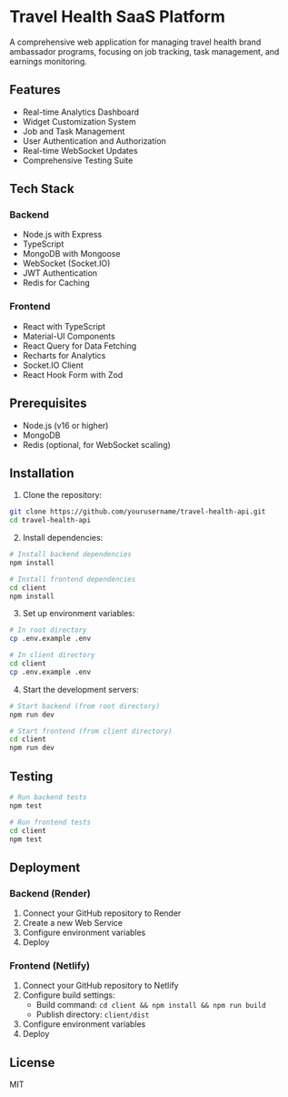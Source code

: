 # Travel Health SaaS Platform

A comprehensive web application for managing travel health brand ambassador programs, focusing on job tracking, task management, and earnings monitoring.

## Features

- Real-time Analytics Dashboard
- Widget Customization System
- Job and Task Management
- User Authentication and Authorization
- Real-time WebSocket Updates
- Comprehensive Testing Suite

## Tech Stack

### Backend
- Node.js with Express
- TypeScript
- MongoDB with Mongoose
- WebSocket (Socket.IO)
- JWT Authentication
- Redis for Caching

### Frontend
- React with TypeScript
- Material-UI Components
- React Query for Data Fetching
- Recharts for Analytics
- Socket.IO Client
- React Hook Form with Zod

## Prerequisites

- Node.js (v16 or higher)
- MongoDB
- Redis (optional, for WebSocket scaling)

## Installation

1. Clone the repository:
```bash
git clone https://github.com/yourusername/travel-health-api.git
cd travel-health-api
```

2. Install dependencies:
```bash
# Install backend dependencies
npm install

# Install frontend dependencies
cd client
npm install
```

3. Set up environment variables:
```bash
# In root directory
cp .env.example .env

# In client directory
cd client
cp .env.example .env
```

4. Start the development servers:
```bash
# Start backend (from root directory)
npm run dev

# Start frontend (from client directory)
cd client
npm run dev
```

## Testing

```bash
# Run backend tests
npm test

# Run frontend tests
cd client
npm test
```

## Deployment

### Backend (Render)
1. Connect your GitHub repository to Render
2. Create a new Web Service
3. Configure environment variables
4. Deploy

### Frontend (Netlify)
1. Connect your GitHub repository to Netlify
2. Configure build settings:
   - Build command: `cd client && npm install && npm run build`
   - Publish directory: `client/dist`
3. Configure environment variables
4. Deploy

## License

MIT

